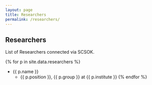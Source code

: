 ```yaml
---
layout: page
title: Researchers
permalink: /researchers/
---
```


## Researchers

List of Researchers connected via SCSOK.

{% for p in site.data.researchers %}
- {{ p.name }}
    - {{ p.position }}, {{ p.group }} at {{ p.institute }}
{% endfor %}